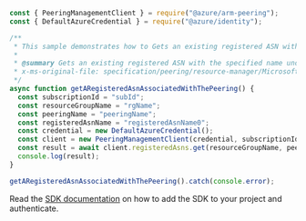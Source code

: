 ```javascript
const { PeeringManagementClient } = require("@azure/arm-peering");
const { DefaultAzureCredential } = require("@azure/identity");

/**
 * This sample demonstrates how to Gets an existing registered ASN with the specified name under the given subscription, resource group and peering.
 *
 * @summary Gets an existing registered ASN with the specified name under the given subscription, resource group and peering.
 * x-ms-original-file: specification/peering/resource-manager/Microsoft.Peering/stable/2021-06-01/examples/GetRegisteredAsn.json
 */
async function getARegisteredAsnAssociatedWithThePeering() {
  const subscriptionId = "subId";
  const resourceGroupName = "rgName";
  const peeringName = "peeringName";
  const registeredAsnName = "registeredAsnName0";
  const credential = new DefaultAzureCredential();
  const client = new PeeringManagementClient(credential, subscriptionId);
  const result = await client.registeredAsns.get(resourceGroupName, peeringName, registeredAsnName);
  console.log(result);
}

getARegisteredAsnAssociatedWithThePeering().catch(console.error);
```

Read the [SDK documentation](https://github.com/Azure/azure-sdk-for-js/blob/%40azure%2Farm-peering_2.0.1/sdk/peering/arm-peering/README.md) on how to add the SDK to your project and authenticate.
